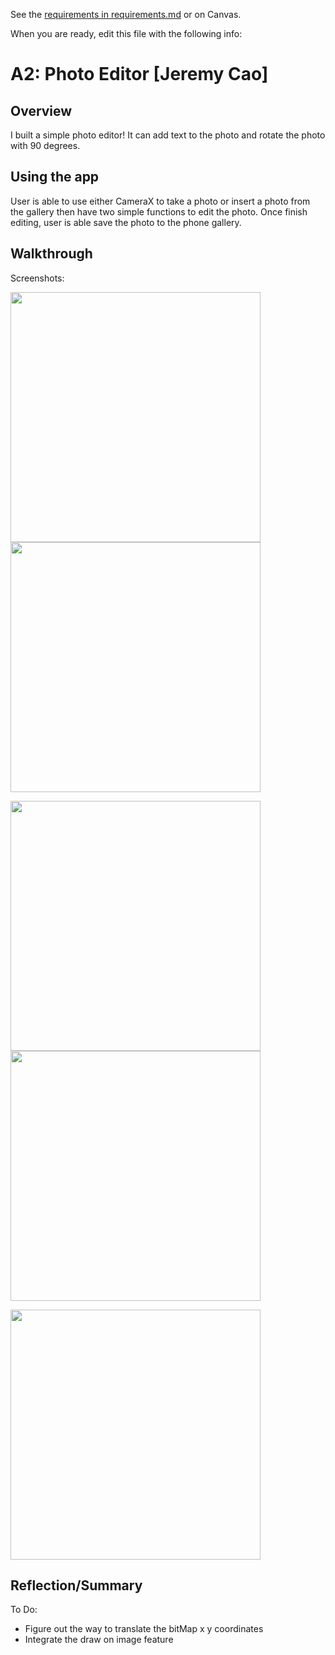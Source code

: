 See the [requirements in requirements.md](requirements.md) or on Canvas. 

When you are ready, edit this file with the following info: 

# A2: Photo Editor \[Jeremy Cao\]

## Overview

I built a simple photo editor! It can add text to the photo and rotate the photo with 90 degrees.

## Using the app 

User is able to use either CameraX to take a photo or insert a photo from the gallery then have two simple functions to edit the photo. Once finish editing, user
is able save the photo to the phone gallery.

## Walkthrough

Screenshots:

<img src="imgs/11.png" width="400">   <img src="imgs/22.png" width="400">

<img src="imgs/33.png" width="400">   <img src="imgs/aa.png" width="400">

<img src="imgs/bb.png" width="400">


## Reflection/Summary

To Do:
- Figure out the way to translate the bitMap x y coordinates
- Integrate the draw on image feature

